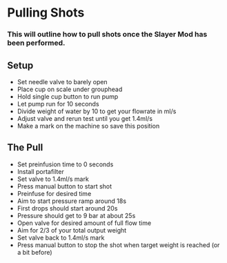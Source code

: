 # Pulling Shots
### This will outline how to pull shots once the Slayer Mod has been performed.

## Setup
- Set needle valve to barely open 
- Place cup on scale under grouphead
- Hold single cup button to run pump
- Let pump run for 10 seconds
- Divide weight of water by 10 to get your flowrate in ml/s
- Adjust valve and rerun test until you get 1.4ml/s
- Make a mark on the machine so save this position

## The Pull
- Set preinfusion time to 0 seconds
- Install portafilter
- Set valve to 1.4ml/s mark
- Press manual button to start shot
- Preinfuse for desired time
 - Aim to start pressure ramp around 18s
 - First drops should start around 20s 
 - Pressure should get to 9 bar at about 25s
- Open valve for desired amount of full flow time
 - Aim for 2/3 of your total output weight
- Set valve back to 1.4ml/s mark
- Press manual button to stop the shot when target weight is reached (or a bit before)
